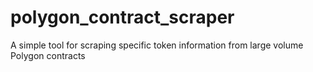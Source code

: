 # polygon_contract_scraper
A simple tool for scraping specific token information from large volume Polygon contracts
